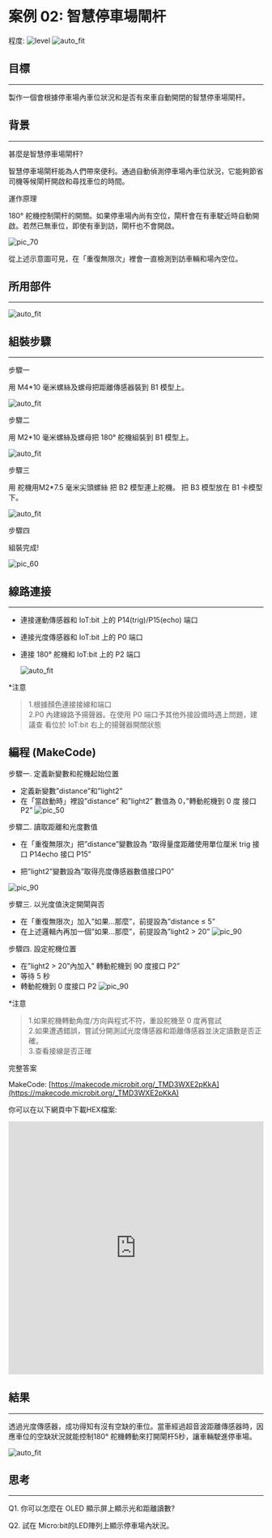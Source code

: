 # 案例 02: 智慧停車場閘杆

程度: ![level](images/level2.png)
![auto_fit](images/Case2/case-02.png)<P>

## 目標
<HR>

製作一個會根據停車場內車位狀況和是否有來車自動開閉的智慧停車場閘杆。<BR><P>

## 背景
<HR>

<span id="subtitle">甚麼是智慧停車場閘杆?</span><P>
智慧停車場閘杆能為人們帶來便利。通過自動偵測停車場內車位狀況，它能夠節省司機等候閘杆開啟和尋找車位的時間。<BR><P>

<span id="subtitle">運作原理</span><P>
180° 舵機控制閘杆的開關。如果停車場內尚有空位，閘杆會在有車駛近時自動開啟。若然已無車位，即使有車到訪，閘杆也不會開啟。<BR><P>
![pic_70](images/Case2/Concept-diagram-Case2.png)<P>
從上述示意圖可見，在「重復無限次」裡會一直檢測到訪車輛和場內空位。

## 所用部件
<HR>

![auto_fit](images/Case2/Case2_parts.png)<P>

## 組裝步驟
<HR>

<span id="subtitle">步驟一</span><BR><P>
用 M4\*10 毫米螺絲及螺母把距離傳感器裝到 B1 模型上。 <BR><P>
![auto_fit](images/Case2/Case2_ass1.png)<P>
<span id="subtitle">步驟二</span><BR><P>
用 M2\*10 毫米螺絲及螺母把 180° 舵機組裝到 B1 模型上。<BR><P>
![auto_fit](images/Case2/Case2_ass2.png)<P>
<span id="subtitle">步驟三</span><BR><P>
用 舵機用M2\*7.5 毫米尖頭螺絲 把 B2 模型連上舵機。 把 B3 模型放在
B1 卡模型下。<BR><P>
![auto_fit](images/Case2/Case2_ass3.png)<P>
<span id="subtitle">步驟四</span><BR><P>
組裝完成!<BR><P>
![pic_60](images/Case2/Case2_ass4.png)<P>


## 線路連接
<HR>

* 連接運動傳感器和 IoT:bit 上的 P14(trig)/P15(echo) 端口<BR><P>
* 連接光度傳感器和 IoT:bit 上的 P0 端口<BR><P>
* 連接 180° 舵機和 IoT:bit 上的 P2 端口<BR><P>
![auto_fit](images/Case2/Case2_hardware.png)<P>

*注意<BR>

>1.根據顏色連接接線和端口<BR>
>2.P0 內建線路予揚聲器。在使用 P0 端口予其他外接設備時遇上問題，建議查
看位於 IoT:bit 右上的揚聲器開關狀態

## 編程 (MakeCode)

<span id="subtitle">步驟一. 定義新變數和舵機起始位置</span><BR><P>
* 定義新變數”distance”和”light2”
* 在「當啟動時」裡設”distance” 和”light2” 數值為 0，”轉動舵機到 0 度 接口 P2”
![pic_50](images/Case2/Case2_p1.png)<P>

<span id="subtitle">步驟二. 讀取距離和光度數值</span><BR><P>
* 在「重復無限次」把”distance”變數設為 “取得量度距離使用單位厘米 trig 接口 P14echo 接口 P15”

* 把”light2”變數設為”取得亮度傳感器數值接口P0”

![pic_90](images/Case2/Case2_p2.png)<P>

<span id="subtitle">步驟三. 以光度值決定開閘與否</span><BR><P>
* 在「重復無限次」加入”如果...那麼”，前提設為”distance ≤ 5”
* 在上述邏輯內再加一個”如果...那麼”，前提設為”light2 > 20”
![pic_90](images/Case2/Case2_p3.png)<P>

<span id="subtitle">步驟四. 設定舵機位置</span><BR><P>
* 在”light2 > 20”內加入” 轉動舵機到 90 度接口 P2”
* 等待 5 秒
* 轉動舵機到 0 度接口 P2
![pic_90](images/Case2/Case2_p4.png)<P>

*注意

>1.如果舵機轉動角度/方向與程式不符，重設舵機至 0 度再嘗試<BR>
>2.如果遭遇錯誤，嘗試分開測試光度傳感器和距離傳感器並決定讀數是否正確。<BR>
>3.查看接線是否正確<BR>

<span id="subtitle">完整答案<BR><P>
MakeCode: [https://makecode.microbit.org/_TMD3WXE2pKkA](https://makecode.microbit.org/_TMD3WXE2pKkA)<BR><P>
你可以在以下網頁中下載HEX檔案:<BR>
<iframe src="https://makecode.microbit.org/#pub:_TMD3WXE2pKkA" width="100%" height="500" frameborder="0"></iframe>

## 結果
<HR>

透過光度傳感器，成功得知有沒有空缺的車位。當車經過超音波距離傳感器時，因應車位的空缺狀況就能控制180° 舵機轉動來打開閘杆5秒，讓車輛駛進停車場。<BR><P>
![auto_fit](images/Case2/Case2_result.gif)<P>

## 思考
<HR>

Q1. 你可以怎麼在 OLED 顯示屏上顯示光和距離讀數?<BR><P>
Q2. 試在 Micro:bit的LED陣列上顯示停車場內狀況。<BR><P>

